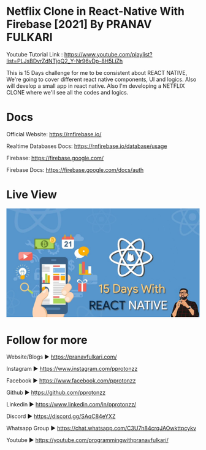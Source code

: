 # Netflix Clone in React-Native With Firebase [2021] By PRANAV FULKARI

Youtube Tutorial Link : https://www.youtube.com/playlist?list=PLJsBDvrZdNTjoQ2_Y-Nr96vDp-8H5LiZh

This is 15 Days challenge for me to be consistent about REACT NATIVE, We're going to cover different react native components, UI and logics. Also will develop a small app in react native. Also I'm developing a NETFLIX CLONE where we'll see all the codes and logics.

# Docs

Official Website: https://rnfirebase.io/

Realtime Databases Docs: https://rnfirebase.io/database/usage

Firebase: https://firebase.google.com/

Firebase Docs: https://firebase.google.com/docs/auth

# Live View

[![Youtube Tutorial of Netflix Clone](https://raw.githubusercontent.com/PProtonzz/Netflix-Clone-in-React-Native/main/Banner.jpg)](https://www.youtube.com/playlist?list=PLJsBDvrZdNTjoQ2_Y-Nr96vDp-8H5LiZh)

# Follow for more

Website/Blogs ► https://pranavfulkari.com/

Instagram ► https://www.instagram.com/pprotonzz

Facebook ► https://www.facebook.com/pprotonzz

Github ► https://github.com/pprotonzz

Linkedin ► https://www.linkedin.com/in/pprotonzz/

Discord ► https://discord.gg/SAqC84eYXZ

Whatsapp Group ► https://chat.whatsapp.com/C3U7h84crqJAOwkttpcykv

Youtube ► https://youtube.com/programmingwithpranavfulkari/
